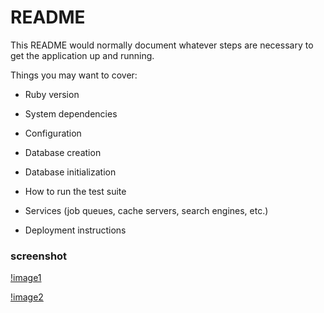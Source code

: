 # README

This README would normally document whatever steps are necessary to get the
application up and running.

Things you may want to cover:

* Ruby version

* System dependencies

* Configuration

* Database creation

* Database initialization

* How to run the test suite

* Services (job queues, cache servers, search engines, etc.)

* Deployment instructions

### screenshot

[!image1](https://github.com/pench3r/Program-Study/raw/master/ruby/demoblog/image_1.png)

[!image2](https://github.com/pench3r/Program-Study/raw/master/ruby/demoblog/image_2.png)

